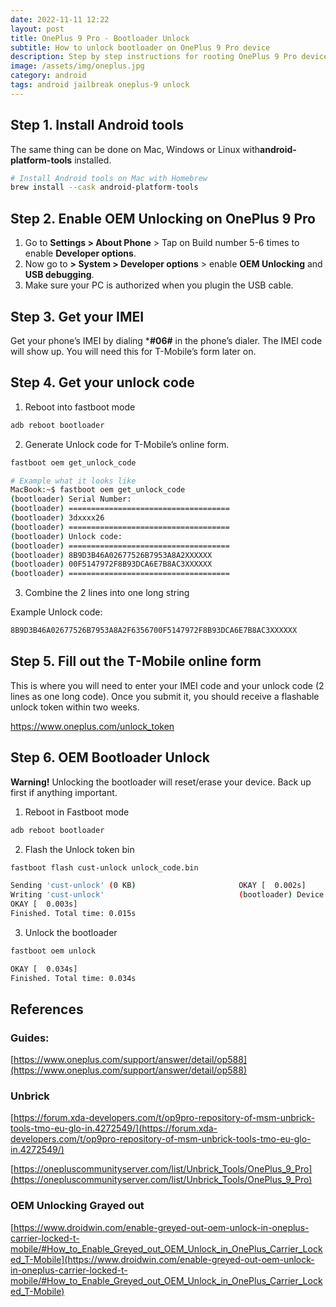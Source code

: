 ```yaml
---
date: 2022-11-11 12:22
layout: post
title: OnePlus 9 Pro - Bootloader Unlock
subtitle: How to unlock bootloader on OnePlus 9 Pro device
description: Step by step instructions for rooting OnePlus 9 Pro device for penetration testing or other purposes.
image: /assets/img/oneplus.jpg
category: android
tags: android jailbreak oneplus-9 unlock
---
```


## Step 1. Install Android tools

The same thing can be done on Mac, Windows or Linux with**android-platform-tools** installed.

```bash
# Install Android tools on Mac with Homebrew
brew install --cask android-platform-tools
```

## Step 2. Enable OEM Unlocking on OnePlus 9 Pro

1. Go to **Settings > About Phone** > Tap on Build number 5-6 times to enable **Developer options**.
2. Now go to **> System  > Developer options** > enable **OEM Unlocking** and **USB debugging**.
3. Make sure your PC is authorized when you plugin the USB cable.


## Step 3. Get your IMEI

Get your phone’s IMEI by dialing ***#06#** in the phone’s dialer. The IMEI code will show up. You will need this for T-Mobile’s form later on.


## Step 4. Get your unlock code

1. Reboot into fastboot mode
```bash
adb reboot bootloader
```

2. Generate Unlock code for T-Mobile’s online form.

```bash
fastboot oem get_unlock_code

# Example what it looks like
MacBook:~$ fastboot oem get_unlock_code
(bootloader) Serial Number:
(bootloader) ====================================
(bootloader) 3dxxxx26
(bootloader) ====================================
(bootloader) Unlock code:
(bootloader) ====================================
(bootloader) 8B9D3B46A02677526B7953A8A2XXXXXX
(bootloader) 00F5147972F8B93DCA6E7B8AC3XXXXXX
(bootloader) ====================================
```
3. Combine the 2 lines into one long string

Example Unlock code:  
```bash
8B9D3B46A02677526B7953A8A2F6356700F5147972F8B93DCA6E7B8AC3XXXXXX
```

## Step 5. Fill out the T-Mobile online form

This is where you will need to enter your IMEI code and your unlock code (2 lines as one long code). Once you submit it, you should receive a flashable unlock token within two weeks.

https://www.oneplus.com/unlock_token


## Step 6. OEM Bootloader Unlock

**Warning!** Unlocking the bootloader will reset/erase your device. Back up first if anything important.

1. Reboot in Fastboot mode
```bash
adb reboot bootloader
```
2. Flash the Unlock token bin
```bash
fastboot flash cust-unlock unlock_code.bin 

Sending 'cust-unlock' (0 KB)                       OKAY [  0.002s]
Writing 'cust-unlock'                              (bootloader) Device is unlocked.
OKAY [  0.003s]
Finished. Total time: 0.015s
```

3. Unlock the bootloader

```bash
fastboot oem unlock

OKAY [  0.034s]
Finished. Total time: 0.034s
```


## References

### Guides: 
[https://www.oneplus.com/support/answer/detail/op588](https://www.oneplus.com/support/answer/detail/op588)

###  Unbrick
[https://forum.xda-developers.com/t/op9pro-repository-of-msm-unbrick-tools-tmo-eu-glo-in.4272549/](https://forum.xda-developers.com/t/op9pro-repository-of-msm-unbrick-tools-tmo-eu-glo-in.4272549/)

[https://onepluscommunityserver.com/list/Unbrick_Tools/OnePlus_9_Pro](https://onepluscommunityserver.com/list/Unbrick_Tools/OnePlus_9_Pro)


### OEM Unlocking Grayed out
[https://www.droidwin.com/enable-greyed-out-oem-unlock-in-oneplus-carrier-locked-t-mobile/#How_to_Enable_Greyed_out_OEM_Unlock_in_OnePlus_Carrier_Locked_T-Mobile](https://www.droidwin.com/enable-greyed-out-oem-unlock-in-oneplus-carrier-locked-t-mobile/#How_to_Enable_Greyed_out_OEM_Unlock_in_OnePlus_Carrier_Locked_T-Mobile)

